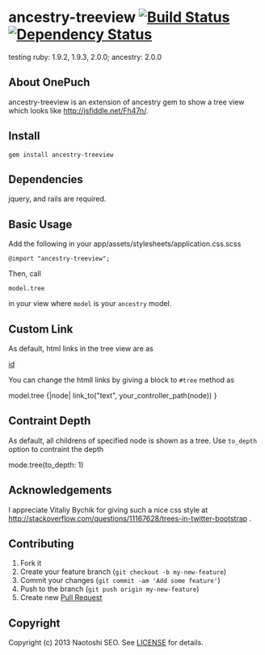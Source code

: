 # ancestry-treeview [![Build Status](https://secure.travis-ci.org/sonots/ancestry-treeview.png?branch=master)](http://travis-ci.org/sonots/ancestry-treeview) [![Dependency Status](https://gemnasium.com/sonots/ancestry-treeview.png)](https://gemnasium.com/sonots/ancestry-treeview)

testing ruby: 1.9.2, 1.9.3, 2.0.0; ancestry: 2.0.0

## About OnePuch

ancestry-treeview is an extension of ancestry gem to show a tree view which looks like http://jsfiddle.net/Fh47n/.

## Install

    gem install ancestry-treeview

## Dependencies

jquery, and rails are required. 

## Basic Usage

Add the following in your app/assets/stylesheets/application.css.scss

    @import "ancestry-treeview";

Then, call

    model.tree

in your view where `model` is your `ancestry` model. 

## Custom Link

As default, html links in the tree view are as

   <a href="#">id</a>

You can change the htmll links by giving a block to `#tree` method as

   model.tree {|node| link_to("text", your_controller_path(node)) }

## Contraint Depth

As default, all childrens of specified node is shown as a tree. Use `to_depth` option to contraint the depth

   mode.tree(to_depth: 1)

## Acknowledgements

I appreciate Vitaliy Bychik for giving such a nice css style at http://stackoverflow.com/questions/11167628/trees-in-twitter-bootstrap .

## Contributing

1. Fork it
2. Create your feature branch (`git checkout -b my-new-feature`)
3. Commit your changes (`git commit -am 'Add some feature'`)
4. Push to the branch (`git push origin my-new-feature`)
5. Create new [Pull Request](../../pull/new/master)

## Copyright

Copyright (c) 2013 Naotoshi SEO. See [LICENSE](LICENSE) for details.
